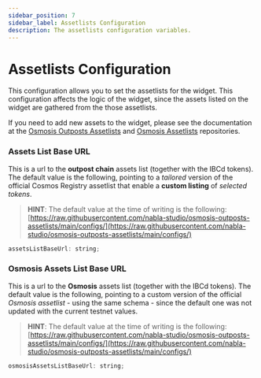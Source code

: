 ```yaml
---
sidebar_position: 7
sidebar_label: Assetlists Configuration
description: The assetlists configuration variables.
---
```


# Assetlists Configuration

This configuration allows you to set the assetlists for the widget. This 
configuration affects the logic of the widget, since the assets listed on
the widget are gathered from the those assetlists.

If you need to add new assets to the widget, please see the documentation
at the 
[Osmosis Outposts Assetlists](https://github.com/nabla-studio/osmosis-outposts-assetlists) 
and [Osmosis Assetlists](https://github.com/osmosis-labs/assetlists/)
repositories.

### Assets List Base URL

This is a url to the **outpost chain** assets list (together with the IBCd 
tokens). The default value is the following, pointing to a *tailored* version 
of the official Cosmos Registry assetlist that enable a **custom listing** of 
*selected tokens*.

> **__HINT__**: The default value at the time of writing is the following:
>[https://raw.githubusercontent.com/nabla-studio/osmosis-outposts-assetlists/main/configs/](https://raw.githubusercontent.com/nabla-studio/osmosis-outposts-assetlists/main/configs/)

```js
assetsListBaseUrl: string;
```

### Osmosis Assets List Base URL

This is a url to the **Osmosis** assets list (together with the IBCd tokens).
The default value is the following, pointing to a custom version of the 
official *Osmosis assetlist* - using the same schema - since the default one was
not updated with the current testnet values.

> **__HINT__**: The default value at the time of writing is the following:
>[https://raw.githubusercontent.com/nabla-studio/osmosis-outposts-assetlists/main/configs/](https://raw.githubusercontent.com/nabla-studio/osmosis-outposts-assetlists/main/configs/)

```js
osmosisAssetsListBaseUrl: string;
```